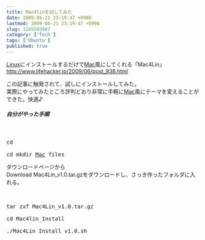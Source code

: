 ```yaml
---
title: Mac4linを試してみた
date: 2009-06-21 23:19:47 +0900
lastmod: 2009-06-21 23:19:47 +0900
slug: 1245593987
category: ['Tech']
tags: ['Ubuntu']
published: true
---
```




<p><a class="keyword" href="http://d.hatena.ne.jp/keyword/Linux">Linux</a>にインストールするだけで<a class="keyword" href="http://d.hatena.ne.jp/keyword/Mac">Mac</a>風にしてくれる「Mac4Lin」<br />
<a href="http://www.lifehacker.jp/2009/06/post_938.html">http://www.lifehacker.jp/2009/06/post_938.html</a></p><p>この記事に触発されて、試しにインストールしてみた。<br />
実際にやってみたところ評判どおり非常に手軽に<a class="keyword" href="http://d.hatena.ne.jp/keyword/Mac">Mac</a>風にテーマを変えることができた。快適♪</p>

<div class="section">
    <h5>自分がやった手順</h5>
    <p><pre><br />
cd<br />
cd mkdir <a class="keyword" href="http://d.hatena.ne.jp/keyword/Mac">Mac</a>_files </pre>ダウンロードページから<br />
Download Mac4Lin_v1.0.tar.gzをダウンロードし、さっき作ったフォルダに入れる。<pre><br />
tar zxf Mac4Lin_v1.0.tar.gz<br />
cd Mac4lin_Install<br />
./Mac4Lin_Install_v1.0.sh </pre></p>

</div>
